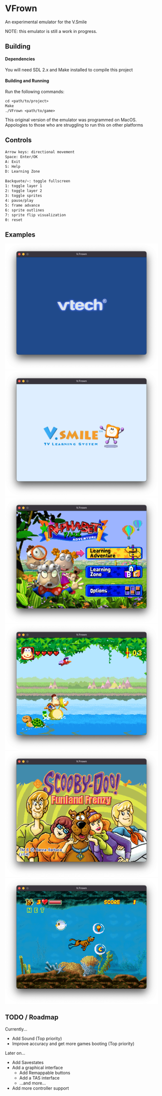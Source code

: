 # VFrown
 An experimental emulator for the V.Smile

NOTE: this emulator is still a work in progress.

## Building
#### Dependencies
You will need SDL 2.x and Make installed to compile this project
#### Building and Running
Run the following commands:
```
cd <path/to/project>
Make
./VFrown <path/to/game>
```
This original version of the emulator was programmed on MacOS.
Appologies to those who are struggling to run this on other platforms

## Controls
```
Arrow keys: directional movement
Space: Enter/OK
A: Exit
S: Help
D: Learning Zone

Backquote/~: toggle fullscreen
1: toggle layer 1
2: toggle layer 2
3: toggle sprites
4: pause/play
5: frame advance
6: sprite outlines
7: sprite flip visualization
0: reset
```

## Examples
![VTech Logo](images/Logo1.png)
![VSmile Logo](images/Logo2.png)
![Alphabet Park Adventure](images/AlphabetPark1.png)
![Alphabet Park Adventure](images/AlphabetPark2.png)
![Scooby-Doo! Funland Frenzy](images/ScoobyDoo1.png)
![Scooby-Doo! Funland Frenzy](images/ScoobyDoo2.png)

## TODO / Roadmap
Currently...
- Add Sound (Top priority)
- Improve accuracy and get more games booting (Top priority)

Later on...
- Add Savestates
- Add a graphical interface
  - Add Remappable buttons
  - Add a TAS interface
  - ...and more...
- Add more controller support
